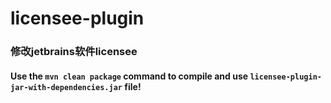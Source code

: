# licensee-plugin

### 修改jetbrains软件licensee

#### Use the `mvn clean package` command to compile and use `licensee-plugin-jar-with-dependencies.jar` file!